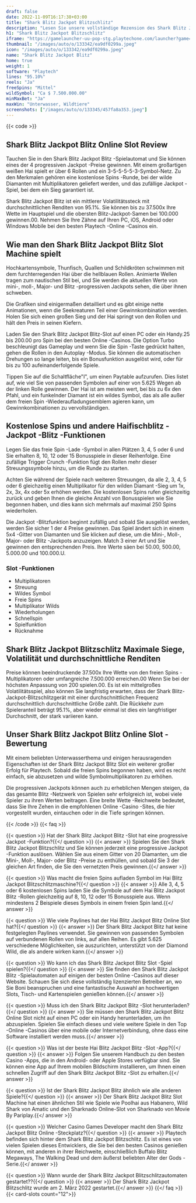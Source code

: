 ```yaml
---
draft: false
date: 2022-11-09T16:17:38+03:00
title: "Shark Blitz Jackpot Blitzschlitz"
description: "Lesen Sie unsere vollständige Rezension des Shark Blitz Jackpot Blitz Online Slot. Wir sehen uns die Funktionen an und wo wir damit spielen können, den besten Casino -Bonus."
h1: "Shark Blitz Jackpot Blitzschlitz"
iframe: "https://gamelauncher-uu-pop-stg.playtechone.com/launcher?game=gpas_sharks_pop&casino=playtechhorizon&clientplatform=web&clienttype=casino&real=0&currency=USD&language=en"
thumbnail: "/images/auto/o/133342/ea9df0299a.jpeg"
icon: "/images/auto/o/133342/ea9df0299a.jpeg"
name: "Shark Blitz Jackpot Blitz"
home: true
weight: 1
software: "Playtech"
lines: "95.10%"
reels: "Ja"
freeSpins: "Mittel"
wildSymbol: "Ca $ 7.500.000.00"
minMaxBet: "Ja"
maxWin: "Unterwasser, Wildtiere"
screenshots: ["/images/auto/o/133345/457fa8a353.jpeg"]
---
```


{{< code >}}<h2>Shark Blitz Jackpot Blitz Online Slot Review</h2><p>Tauchen Sie in den Shark Blitz Jackpot Blitz -Spielautomat und Sie können eines der 4 progressiven Jackpot -Preise gewinnen. Mit einem großartigen weißen Hai spielt er über 6 Rollen und ein 3-5-5-5-5-3-Symbol-Netz. Zu den Merkmalen gehören eine kostenlose Spins -Runde, bei der wilde Diamanten mit Multiplikatoren geliefert werden, und das zufällige Jackpot -Spiel, bei dem ein Sieg garantiert ist.</p><p>Shark Blitz Jackpot Blitz ist ein mittlerer Volatilitätssteck mit durchschnittlichen Renditen von 95.1%. Sie können bis zu 37.500x Ihre Wette im Hauptspiel und die obersten Blitz-Jackpot-Samen bei 100.000 gewinnen.00. Nehmen Sie Ihre Zähne auf Ihren PC, iOS, Android oder Windows Mobile bei den besten Playtech -Online -Casinos ein.</p><h2>Wie man den Shark Blitz Jackpot Blitz Slot Machine spielt</h2><p>Hochkartensymbole, Thunfisch, Quallen und Schildkröten schwimmen mit dem furchterregenden Hai über die hellblauen Rollen. Animierte Wellen tragen zum nautischen Stil bei, und Sie werden die aktuellen Werte von mini-, moll-, Major- und Blitz -progressiven Jackpots sehen, die über ihnen schweben.</p><p>Die Grafiken sind einigermaßen detailliert und es gibt einige nette Animationen, wenn die Seekreaturen Teil einer Gewinnkombination werden. Holen Sie sich einen großen Sieg und der Hai springt von den Rollen und hält den Preis in seinen Kiefern.</p><p>Laden Sie den Shark Blitz Jackpot Blitz-Slot auf einen PC oder ein Handy.25 bis 200.00 pro Spin bei den besten Online -Casinos. Die Option Turbo beschleunigt das Gameplay und wenn Sie die Spin -Taste gedrückt halten, gehen die Rollen in den Autoplay -Modus. Sie können die automatischen Drehungen so lange leiten, bis ein Bonusfunktion ausgelöst wird, oder für bis zu 100 aufeinanderfolgende Spiele.</p><p>Tippen Sie auf die Schaltfläche"I", um einen Paytable aufzurufen. Dies listet auf, wie viel Sie von passenden Symbolen auf einer von 5.625 Wegen ab der linken Rolle gewinnen. Der Hai ist am meisten wert, bei bis zu 6x den Pfahl, und ein funkelnder Diamant ist ein wildes Symbol, das als alle außer dem freien Spin -Wiederaufladungsemblem agieren kann, um Gewinnkombinationen zu vervollständigen.</p><h2>Kostenlose Spins und andere Haifischblitz -Jackpot -Blitz -Funktionen</h2><p>Legen Sie das freie Spin -Lade -Symbol in allen Plätzen 3, 4, 5 oder 6 und Sie erhalten 8, 10, 12 oder 15 Bonusspiele in dieser Reihenfolge. Eine zufällige Trigger Crunch -Funktion fügt den Rollen mehr dieser Streuungssymbole hinzu, um die Runde zu starten.</p><p>Achten Sie während der Spiele nach weiteren Streuungen, da alle 2, 3, 4, 5 oder 6 gleichzeitig einen Multiplikator für den wilden Diamant -Sieg um 1x, 2x, 3x, 4x oder 5x erhöhen werden. Die kostenlosen Spins rufen gleichzeitig zurück und geben Ihnen die gleiche Anzahl von Bonusspielen wie Sie begonnen haben, und dies kann sich mehrmals auf maximal 250 Spins wiederholen.</p><p>Die Jackpot -Blitzfunktion beginnt zufällig und sobald Sie ausgelöst werden, werden Sie sicher 1 der 4 Preise gewinnen. Das Spiel ändert sich in einem 5x4 -Gitter von Diamanten und Sie klicken auf diese, um die Mini-, Moll-, Major- oder Blitz -Jackpots anzuzeigen. Match 3 einer Art und Sie gewinnen den entsprechenden Preis. Ihre Werte säen bei 50.00, 500.00, 5.000.00 und 100.000.U.</p><h3>
Slot -Funktionen</h3><ul>
<li></span>
Multiplikatoren</li>
<li></span>
Streuung</li>
<li></span>
Wildes Symbol</li>
<li></span>
Freie Spins</li>
<li></span>
Multiplikator Wilds</li>
<li></span>
Wiederholungen</li>
<li></span>
Schnellspin</li>
<li></span>
Spielfunktion</li>
<li></span>
Rücknahme</li></ul><h2>Shark Blitz Jackpot Blitzschlitz Maximale Siege, Volatilität und durchschnittliche Renditen</h2><p>Preise können beeindruckende 37.500x Ihre Wette von den freien Spins -Multiplikatoren oder umfangreiche 7.500.000 erreichen.00 Wenn Sie bei der höchsten Anpassung von 200 spielen.00. Es ist ein mittelgroßes Volatilitätsspiel, also können Sie langfristig erwarten, dass der Shark Blitz-Jackpot-Blitzschlitzgerät mit einer durchschnittlichen Frequenz durchschnittlich durchschnittliche Größe zahlt. Die Rückkehr zum Spieleranteil beträgt 95.1%, aber wieder einmal ist dies ein langfristiger Durchschnitt, der stark variieren kann.</p><h2>Unser Shark Blitz Jackpot Blitz Online Slot -Bewertung</h2><p>Mit einem beliebten Unterwasserthema und einigen herausragenden Eigenschaften ist der Shark Blitz Jackpot Blitz Slot ein weiterer großer Erfolg für Playtech. Sobald die freien Spins begonnen haben, wird es recht einfach, sie abzusetzen und wilde Symbolmultiplikatoren zu erhöhen.</p><p>Die progressiven Jackpots können auch zu erheblichen Mengen steigen, da das gesamte Blitz -Netzwerk von Spielen sehr erfolgreich ist, wobei viele Spieler zu ihren Werten beitragen. Eine breite Wette -Reichweite bedeutet, dass Sie Ihre Zehen in die empfohlenen Online -Casino -Sites, die hier vorgestellt wurden, eintauchen oder in die Tiefe springen können.</p>
{{< /code >}}
{{< faq >}}

{{< question >}} Hat der Shark Blitz Jackpot Blitz -Slot hat eine progressive Jackpot -Funktion?{{</ question >}}
{{< answer >}} Spielen Sie den Shark Blitz Jackpot Blitzschlitz und Sie können jederzeit eine progressive Jackpot -Funktion auslösen. Wählen Sie aus einem Gitter von 20 Diamanten, um die Mini-, Moll-, Major- oder Blitz -Preise zu enthüllen, und sobald Sie 3 der gleichen Art finden, die Sie den vernetzten Preis gewinnen.{{</ answer >}}

{{< question >}} Was macht die freien Spins aufladen Symbol im Hai Blitz Jackpot Blitzschlitzmaschine?{{</ question >}}
{{< answer >}} Alle 3, 4, 5 oder 6 kostenlosen Spins laden Sie die Symbole auf dem Hai Blitz Jackpot Blitz -Rollen gleichzeitig auf 8, 10, 12 oder 15 Bonusspiele aus. Wenn mindestens 2 Beispiele dieses Symbols in einem freien Spin land.{{</ answer >}}

{{< question >}} Wie viele Paylines hat der Hai Blitz Jackpot Blitz Online Slot hat?{{</ question >}}
{{< answer >}} Der Shark Blitz Jackpot Blitz hat keine festgelegten Paylines verwendet. Sie gewinnen von passenden Symbolen auf verbundenen Rollen von links, auf allen Reihen. Es gibt 5.625 verschiedene Möglichkeiten, sie auszurichten, unterstützt von der Diamond Wild, die als andere wirken kann.{{</ answer >}}

{{< question >}} Wo kann ich das Shark Blitz Jackpot Blitz Slot -Spiel spielen?{{</ question >}}
{{< answer >}} Sie finden den Shark Blitz Jackpot Blitz -Spielautomaten auf einigen der besten Online -Casinos auf dieser Website. Schauen Sie sich diese vollständig lizenzierten Betreiber an, wo Sie Boni beanspruchen und eine fantastische Auswahl an hochwertigen Slots, Tisch- und Kartenspielen genießen können.{{</ answer >}}

{{< question >}} Muss ich den Shark Blitz Jackpot Blitz -Slot herunterladen?{{</ question >}}
{{< answer >}} Sie müssen den Shark Blitz Jackpot Blitz Online Slot nicht auf einen PC oder ein Handy herunterladen, um ihn abzuspielen. Spielen Sie einfach dieses und viele weitere Spiele in den Top -Online -Casinos über eine mobile oder Internetverbindung, ohne dass eine Software installiert werden muss.{{</ answer >}}

{{< question >}} Was ist der beste Hai Blitz Jackpot Blitz -Slot -App?{{</ question >}}
{{< answer >}} Folgen Sie unserem Handbuch zu den besten Casino -Apps, die in den Android- oder Apple Stores verfügbar sind. Sie können eine App auf Ihrem mobilen Bildschirm installieren, um Ihnen einen schnellen Zugriff auf den Shark Blitz Jackpot Blitz -Slot zu erhalten.{{</ answer >}}

{{< question >}} Ist der Shark Blitz Jackpot Blitz ähnlich wie alle anderen Spiele?{{</ question >}}
{{< answer >}} Der Shark Blitz Jackpot Blitz Slot Machine hat einen ähnlichen Stil wie Spiele wie Poolhai aus Habanero, Wild Shark von Amatic und den Sharknado Online-Slot von Sharknado von Movie By Pariplay.{{</ answer >}}

{{< question >}} Welcher Casino Games Developer macht den Shark Blitz Jackpot Blitz Online -Steckplatz?{{</ question >}}
{{< answer >}} Playtech befinden sich hinter dem Shark Blitz Jackpot Blitzschlitz. Es ist eines von vielen Spielen dieses Entwicklers, die Sie bei den besten Casinos genießen können, mit anderen in ihrer Reichweite, einschließlich Buffalo Blitz Megaways, The Walking Dead und dem äußerst beliebten Alter der Gods -Serie.{{</ answer >}}

{{< question >}} Wann wurde der Shark Blitz Jackpot Blitzschlitzautomaten gestartet??{{</ question >}}
{{< answer >}} Der Shark Blitz Jackpot Blitzschlitz wurde am 2. März 2022 gestartet.{{</ answer >}}
{{</ faq >}}
{{< card-slots count="12">}}